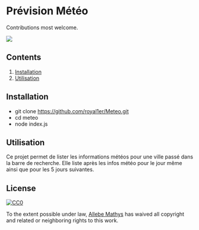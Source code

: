 # Prévision Météo 

Contributions most welcome.

![](https://media.giphy.com/media/l46CA80WlUNqV6PZe/giphy.gif)

## Contents

1. [Installation](#installation)
2. [Utilisation](#utilisation)

## Installation
* git clone https://github.com/royal1er/Meteo.git
* cd meteo
* node index.js

## Utilisation

Ce projet permet de lister les informations météos pour une ville passé dans la barre de recherche. Elle liste après les infos météo pour le jour même ainsi que pour les 5 jours suivantes.

## License

[![CC0](http://i.creativecommons.org/p/zero/1.0/88x31.png)](http://creativecommons.org/publicdomain/zero/1.0/)

To the extent possible under law, [Allebe Mathys](https://florianallebe6.wixsite.com/website) has waived all copyright and related or neighboring rights to this work.
